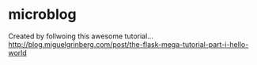 # microblog

Created by follwoing this awesome tutorial...
http://blog.miguelgrinberg.com/post/the-flask-mega-tutorial-part-i-hello-world
